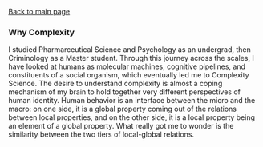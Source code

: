 [Back to main page](/index.md)

### Why Complexity

I studied Pharmarceutical Science and Psychology as an undergrad, then Criminology as a Master student. Through this journey across the scales, I have looked at humans as molecular machines, cognitive pipelines, and constituents of a social organism, which eventually led me to Complexity Science. The desire to understand complexity is almost a coping mechanism of my brain to hold together very different perspectives of human identity. Human behavior is an interface between the micro and the macro: on one side, it is a global property coming out of  the relations between local properties, and on the other side, it is a local property being an element of a global property. What really got me to wonder is the similarity between the two tiers of local-global relations.  
